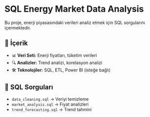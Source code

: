 # SQL Energy Market Data Analysis
Bu proje, enerji piyasasındaki verileri analiz etmek için SQL sorgularını içermektedir.

## 📂 İçerik
- 📊 **Veri Seti:** Enerji fiyatları, tüketim verileri
- 🔍 **Analizler:** Trend analizi, korelasyon analizi
- 🛠 **Teknolojiler:** SQL, ETL, Power BI (isteğe bağlı)

## 📌 SQL Sorguları
- `data_cleaning.sql` → Veriyi temizleme
- `market_analysis.sql` → Fiyat analizleri
- `trend_forecasting.sql` → Trend tahmini
